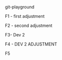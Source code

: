 git-playground

F1 - first adjustment

F2 - second adjustment

F3- Dev 2

F4 - DEV 2 ADJUSTMENT

F5
